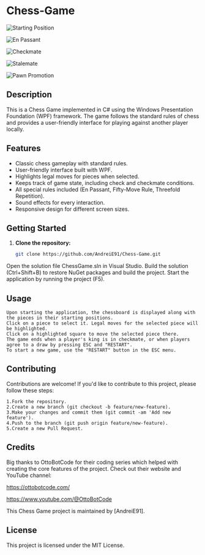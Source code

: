 # Chess-Game

![Starting Position](Screenshots/screenshot_start.png)

![En Passant](Screenshots/screenshot_enpassant.png)

![Checkmate](Screenshots/screenshot_mate.png)

![Stalemate](Screenshots/screenshot_stalemate.png)

![Pawn Promotion](Screenshots/screenshot_pawnqueen.png)

## Description

This is a Chess Game implemented in C# using the Windows Presentation Foundation (WPF) framework. The game follows the standard rules of chess and provides a user-friendly interface for playing against another player locally.

## Features

- Classic chess gameplay with standard rules.
- User-friendly interface built with WPF.
- Highlights legal moves for pieces when selected.
- Keeps track of game state, including check and checkmate conditions.
- All special rules included (En Passant, Fifty-Move Rule, Threefold Repetition).
- Sound effects for every interaction.
- Responsive design for different screen sizes.

## Getting Started

1. **Clone the repository:**
   ```bash
   git clone https://github.com/AndreiE91/Chess-Game.git

Open the solution file ChessGame.sln in Visual Studio.
Build the solution (Ctrl+Shift+B) to restore NuGet packages and build the project.
Start the application by running the project (F5).

## Usage

    Upon starting the application, the chessboard is displayed along with the pieces in their starting positions.
    Click on a piece to select it. Legal moves for the selected piece will be highlighted.
    Click on a highlighted square to move the selected piece there.
    The game ends when a player's king is in checkmate, or when players agree to a draw by pressing ESC and "RESTART".
    To start a new game, use the "RESTART" button in the ESC menu.

## Contributing

Contributions are welcome! If you'd like to contribute to this project, please follow these steps:

    1.Fork the repository.
    2.Create a new branch (git checkout -b feature/new-feature).
    3.Make your changes and commit them (git commit -am 'Add new feature').
    4.Push to the branch (git push origin feature/new-feature).
    5.Create a new Pull Request.

## Credits

Big thanks to OttoBotCode for their coding series which helped with creating the core features of the project.
Check out their website and YouTube channel:

https://ottobotcode.com/

https://www.youtube.com/@OttoBotCode

This Chess Game project is maintained by [AndreiE91].

## License

This project is licensed under the MIT License.
